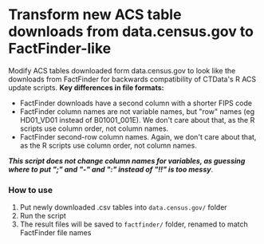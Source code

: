 # Transform new ACS table downloads from data.census.gov to FactFinder-like

Modify ACS tables downloaded form data.census.gov to look like the downloads from FactFinder for backwards compatibility of CTData's R ACS update scripts. **Key differences in file formats:**

* FactFinder downloads have a second column with a shorter FIPS code
* FactFinder column names are not variable names, but "row" names (eg HD01_VD01 instead of B01001_001E). We don't care about that, as the R scripts use column order, not column names.
* FactFinder second-row column names. Again, we don't care about that, as the R scripts use column order, not column names.

***This script does not change column names for variables, as guessing where to put ";" and "-" and ":" instead of "!!" is too messy***.

### How to use

1. Put newly downloaded .csv tables into `data.census.gov/` folder
1. Run the script
1. The result files will be saved to `factfinder/` folder, renamed to match FactFinder file names
